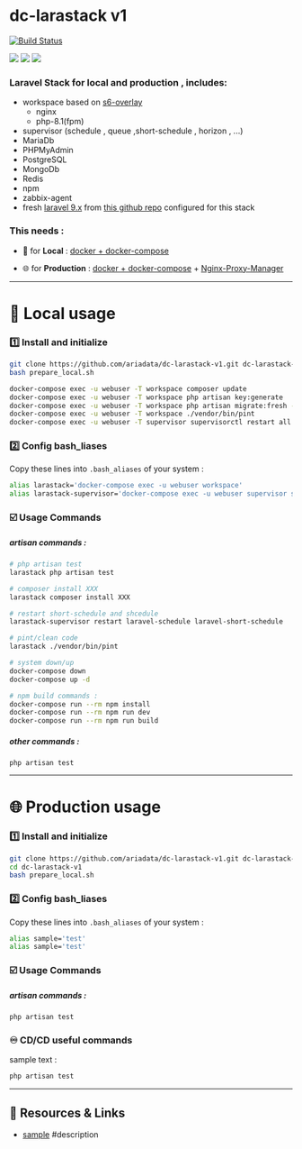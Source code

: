 # dc-larastack v1
[![Build Status](https://files.ariadata.co/file/ariadata_logo.png)](https://ariadata.co)

![](https://img.shields.io/github/stars/ariadata/dc-larastack-v1.svg)
![](https://img.shields.io/github/watchers/ariadata/dc-larastack-v1.svg)
![](https://img.shields.io/github/forks/ariadata/dc-larastack-v1.svg)

### Laravel Stack for local and production , includes:
* workspace based on [s6-overlay](https://github.com/just-containers/s6-overlay)
  * nginx
  * php-8.1(fpm)
* supervisor (schedule , queue ,short-schedule , horizon , ...)
* MariaDb
* PHPMyAdmin
* PostgreSQL
* MongoDb
* Redis
* npm
* zabbix-agent
* fresh [laravel 9.x](https://laravel.com/docs/9.x) from [this github repo](https://github.com/ariadata/dc-larastack-laravel9-v1) configured for this stack

### This needs :

* 🧪 for **Local** : [docker + docker-compose](https://github.com/ariadata/dockerhost-sh)

* 🌐 for **Production** : [docker + docker-compose](https://github.com/ariadata/ubuntu-sh) + [Nginx-Proxy-Manager](https://github.com/ariadata/dc-nginxproxymanager)

---
# 🧪 Local usage
### 1️⃣ Install and initialize
```bash
git clone https://github.com/ariadata/dc-larastack-v1.git dc-larastack-v1 && cd dc-larastack-v1
bash prepare_local.sh

docker-compose exec -u webuser -T workspace composer update
docker-compose exec -u webuser -T workspace php artisan key:generate
docker-compose exec -u webuser -T workspace php artisan migrate:fresh --force
docker-compose exec -u webuser -T workspace ./vendor/bin/pint
docker-compose exec -u webuser -T supervisor supervisorctl restart all
```
### 2️⃣ Config bash_liases
Copy these lines into `.bash_aliases` of your system :
```bash
alias larastack='docker-compose exec -u webuser workspace'
alias larastack-supervisor='docker-compose exec -u webuser supervisor supervisorctl'
```
### ☑️ Usage Commands
##### artisan commands :
```bash
# php artisan test
larastack php artisan test

# composer install XXX
larastack composer install XXX

# restart short-schedule and shcedule
larastack-supervisor restart laravel-schedule laravel-short-schedule

# pint/clean code
larastack ./vendor/bin/pint

# system down/up
docker-compose down
docker-compose up -d

# npm build commands :
docker-compose run --rm npm install
docker-compose run --rm npm run dev
docker-compose run --rm npm run build

```
##### other commands :
`php artisan test`

---
# 🌐 Production usage
### 1️⃣ Install and initialize
```bash
git clone https://github.com/ariadata/dc-larastack-v1.git dc-larastack-v1
cd dc-larastack-v1
bash prepare_local.sh
```
### 2️⃣ Config bash_liases
Copy these lines into `.bash_aliases` of your system :
```bash
alias sample='test'
alias sample='test'
```
### ☑️ Usage Commands
##### artisan commands :
```bash
php artisan test
```
### ♾️ CD/CD useful commands
sample text :
```bash
php artisan test
```
---
## 🔗 Resources & Links
* [sample](https://sample.com) #description

